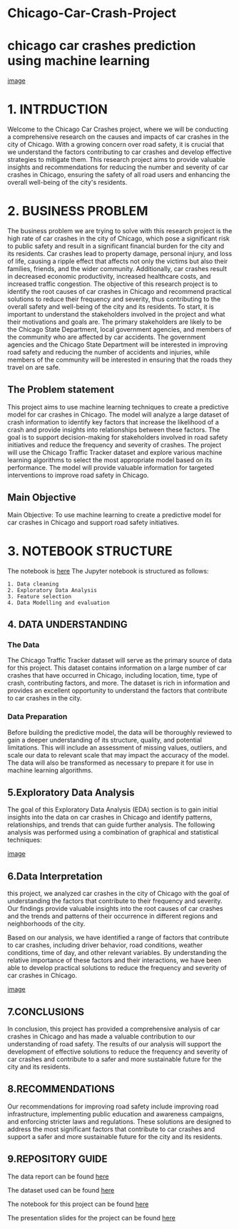 # Chicago-Car-Crash-Project

# chicago car crashes prediction using machine learning

[image](istockphoto-451333971-612x612.jpg)

# 1. INTRDUCTION

   Welcome to the Chicago Car Crashes project, where we will be conducting a comprehensive research on the causes and impacts of car crashes in the city of Chicago. With a growing concern over road safety, it is crucial that we understand the factors contributing to car crashes and develop effective strategies to mitigate them. This research project aims to provide valuable insights and recommendations for reducing the number and severity of car crashes in Chicago, ensuring the safety of all road users and enhancing the overall well-being of the city's residents.

# 2. BUSINESS PROBLEM

  The business problem we are trying to solve with this research project is the high rate of car crashes in the city of Chicago, which pose a significant risk to public safety and result in a significant financial burden for the city and its residents. Car crashes lead to property damage, personal injury, and loss of life, causing a ripple effect that affects not only the victims but also their families, friends, and the wider community. Additionally, car crashes result in decreased economic productivity, increased healthcare costs, and increased traffic congestion. The objective of this research project is to identify the root causes of car crashes in Chicago and recommend practical solutions to reduce their frequency and severity, thus contributing to the overall safety and well-being of the city and its residents.
  To start, it is important to understand the stakeholders involved in the project and what their motivations and goals are. The primary stakeholders are likely to be the Chicago State Department, local government agencies, and members of the community who are affected by car accidents. The government agencies and the Chicago State Department will be interested in improving road safety and reducing the number of accidents and injuries, while members of the community will be interested in ensuring that the roads they travel on are safe.


## The Problem statement
 
 This project aims to use machine learning techniques to create a predictive model for car crashes in Chicago. The model will analyze a large dataset of crash information to identify key factors that increase the likelihood of a crash and provide insights into relationships between these factors. The goal is to support decision-making for stakeholders involved in road safety initiatives and reduce the frequency and severity of crashes. The project will use the Chicago Traffic Tracker dataset and explore various machine learning algorithms to select the most appropriate model based on its performance. The model will provide valuable information for targeted interventions to improve road safety in Chicago.

## Main Objective

Main Objective: To use machine learning to create a predictive model for car crashes in Chicago and support road safety initiatives.


# 3. NOTEBOOK STRUCTURE

The notebook is [here](https://github.com/gibwanjau0/Chicago-Car-Crash-Project/blob/main/CHICAGO%20CAR%20CRASHES%20PREJECT.ipynb) The Jupyter notebook is structured as follows:

    1. Data cleaning
    2. Exploratory Data Analysis
    3. Feature selection
    4. Data Modelling and evaluation

## 4. DATA UNDERSTANDING



### The Data

The Chicago Traffic Tracker dataset will serve as the primary source of data for this project. This dataset contains information on a large number of car crashes that have occurred in Chicago, including location, time, type of crash, contributing factors, and more. The dataset is rich in information and provides an excellent opportunity to understand the factors that contribute to car crashes in the city.

### Data Preparation

Before building the predictive model, the data will be thoroughly reviewed to gain a deeper understanding of its structure, quality, and potential limitations. This will include an assessment of missing values, outliers, and scale our data to relevant scale that may impact the accuracy of the model. The data will also be transformed as necessary to prepare it for use in machine learning algorithms.


## 5.Exploratory Data Analysis

The goal of this Exploratory Data Analysis (EDA) section is to gain initial insights into the data on car crashes in Chicago and identify patterns, relationships, and trends that can guide further analysis. The following analysis was performed using a combination of graphical and statistical techniques:

[image](heatmap.png)

## 6.Data Interpretation

  this project, we analyzed car crashes in the city of Chicago with the goal of understanding the factors that contribute to their frequency and severity. Our findings provide valuable insights into the root causes of car crashes and the trends and patterns of their occurrence in different regions and neighborhoods of the city.

  Based on our analysis, we have identified a range of factors that contribute to car crashes, including driver behavior, road conditions, weather conditions, time of day, and other relevant variables. By understanding the relative importance of these factors and their interactions, we have been able to develop practical solutions to reduce the frequency and severity of car crashes in Chicago.

[image](confusion.png)


## 7.CONCLUSIONS

In conclusion, this project has provided a comprehensive analysis of car crashes in Chicago and has made a valuable contribution to our understanding of road safety. The results of our analysis will support the development of effective solutions to reduce the frequency and severity of car crashes and contribute to a safer and more sustainable future for the city and its residents.
 
## 8.RECOMMENDATIONS

  Our recommendations for improving road safety include improving road infrastructure, implementing public education and awareness campaigns, and enforcing stricter laws and regulations. These solutions are designed to address the most significant factors that contribute to car crashes and support a safer and more sustainable future for the city and its residents.




## 9.REPOSITORY GUIDE

The data report can be found [here](https://docs.google.com/document/d/1BDxcGeomrfN5Sx4lSDdPk0nKl0unV7odYe1_wwbMlu8/edit?usp=sharing)

The dataset used can be found [here](https://data.cityofchicago.org/Transportation/Traffic-Crashes-Vehicles/68nd-jvt3)

The notebook for this project can be found [here](https://github.com/gibwanjau0/Chicago-Car-Crash-Project/blob/main/CHICAGO%20CAR%20CRASHES%20PREJECT.ipynb)

The presentation slides for the project can be found [here](https://www.canva.com/design/DAFaWbTFS1s/g70LfXLV4owc1bTR8BCZ8A/edit?utm_content=DAFaWbTFS1s&utm_campaign=designshare&utm_medium=link2&utm_source=sharebutton)
